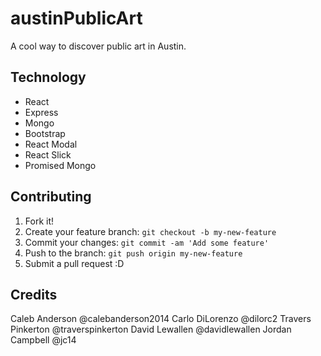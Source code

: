 # austinPublicArt

A cool way to discover public art in Austin.

## Technology

* React
* Express
* Mongo
* Bootstrap
* React Modal
* React Slick
* Promised Mongo

## Contributing

1. Fork it!
2. Create your feature branch: `git checkout -b my-new-feature`
3. Commit your changes: `git commit -am 'Add some feature'`
4. Push to the branch: `git push origin my-new-feature`
5. Submit a pull request :D


## Credits

Caleb Anderson @calebanderson2014
Carlo DiLorenzo @dilorc2
Travers Pinkerton @traverspinkerton
David Lewallen @davidlewallen
Jordan Campbell @jc14


